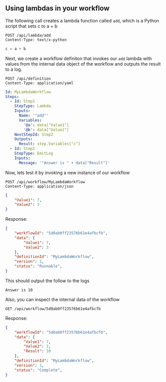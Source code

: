 ## Using lambdas in your workflow


The following call creates a lambda function called `add`, which is a Python script that sets c to a + b
```
POST /api/lambda/add
Content-Type: text/x-python
```
```python
c = a + b
```


Next, we create a workflow definiton that invokes our `add` lambda with values from the internal data object of the workflow and outputs the result to a log.

```http
POST /api/definition
Content-Type: application/yaml
```
```yml
Id: MyLambdaWorkflow
Steps:
  - Id: Step1
    StepType: Lambda
    Inputs:
      Name: '"add"'
      Variables:
        '@a': data["Value1"]
        '@b': data["Value2"]
    NextStepId: Step2
    Outputs:
      Result: step.Variables["c"]    
  - Id: Step2
    StepType: EmitLog
    Inputs:
      Message: '"Answer is " + data["Result"]'    
```

Now, lets test it by invoking a new instance of our workflow
```
POST /api/workflow/MyLambdaWorkflow
Content-Type: application/json
```
```json
{
	"Value1": 7,
	"Value2": 3
}
```

Response:
```json
{
    "workflowId": "5d0ab0ff23576b61e4afbcfb",
    "data": {
        "Value1": 7,
        "Value2": 3
    },
    "definitionId": "MyLambdaWorkflow",
    "version": 1,
    "status": "Runnable",
}
```

This should output the follow to the logs
```
Answer is 10
```

Also, you can inspect the internal data of the workflow
```
GET /api/workflow/5d0ab0ff23576b61e4afbcfb
```

Response:
```json
{
    "workflowId": "5d0ab0ff23576b61e4afbcfb",
    "data": {
        "Value1": 7,
        "Value2": 3,
        "Result": 10
    },
    "definitionId": "MyLambdaWorkflow",
    "version": 1,
    "status": "Complete",
}
```
